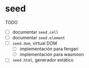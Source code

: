 # seed

TODO

- [ ] documentar `seed.cell`
- [ ] documentar `seed.element`
- [ ] `seed.dom`, virtual DOM
  - [ ] implementación para fengari
  - [ ] implementación para wasmoon
- [ ] `seed.html`, generador estático
